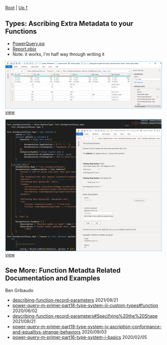 [Root](https://github.com/ninmonkey/ninMonkQuery-examples) | [Up ⭡](./..)

## Types: Ascribing Extra Metadata to your Functions

- [PowerQuery.pq](./pq/joining-text%20as%20pipes%20from%20auto-coerced-column-values.pq)
- [Report.pbix](./joining-text%20as%20pipes%20from%20auto-coerced-column-values.pbix)
- Note: it works, I'm half way through writing it

![thumb-table](./img/joining-text%20as%20pipes%20from%20auto-coerced-column-values-01.png)
[view](./img/joining-text%20as%20pipes%20from%20auto-coerced-column-values-01.png)

![thumb-source-code](./img/testing-documentation-on-ascribed-type.png)
[view](./img/testing-documentation-on-ascribed-type.png)


## See More: Function Metadta Related Documentation and Examples

Ben Gribaudo
- [describing-function-record-parameters](https://bengribaudo.com/blog/2021/09/21/6179/describing-function-record-parameters) 2021/09/21 
- [power-query-m-primer-part18-type-system-iii-custom-types#function](https://bengribaudo.com/blog/2020/06/02/5259/power-query-m-primer-part18-type-system-iii-custom-types#function) 2020/06/02 
- [describing-function-record-parameters#Specifying%20the%20Shape](https://bengribaudo.com/blog/2021/09/21/6179/describing-function-record-parameters#Specifying%20the%20Shape) 2021/09/21 
- [power-query-m-primer-part19-type-system-iv-ascription-conformance-and-equalitys-strange-behaviors](https://bengribaudo.com/blog/2020/09/03/5408/power-query-m-primer-part19-type-system-iv-ascription-conformance-and-equalitys-strange-behaviors) 2020/09/03 
- [power-query-m-primer-part16-type-system-i-basics](https://bengribaudo.com/blog/2020/02/05/4948/power-query-m-primer-part16-type-system-i-basics) 2020/02/05 





